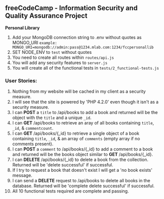 **freeCodeCamp** - Information Security and Quality Assurance Project
------

**Personal Library**

1) Add your MongoDB connection string to .env without quotes as MONGO_URI
    `example: MONGO_URI=mongodb://admin:pass@1234.mlab.com:1234/fccpersonallib`
2) SET NODE_ENV to `test` without quotes
3) You need to create all routes within `routes/api.js`
4) You will add any security features to `server.js`
5) You will create all of the functional tests in `tests/2_functional-tests.js`

### User Stories:

1. Nothing from my website will be cached in my client as a security measure.
2. I will see that the site is powered by 'PHP 4.2.0' even though it isn't as a security measure.
3. I can **POST** a `title` to /api/books to add a book and returned will be the object with the `title` and a unique `_id`.
4. I can **GET** /api/books to retrieve an aray of all books containing `title`, `_id`, & `commentcount`.
5. I can **GET** /api/books/{_id} to retrieve a single object of a book containing `title`, `_id`, & an array of `comments` (empty array if no comments present).
6. I can **POST** a `comment` to /api/books/{_id} to add a comment to a book and returned will be the books object similar to **GET** /api/books/{_id}.
7. I can **DELETE** /api/books/{_id} to delete a book from the collection. Returned will be 'delete successful' if successful.
8. If I try to request a book that doesn't exist I will get a 'no book exists' message.
9. I can send a **DELETE** request to /api/books to delete all books in the database. Returned will be 'complete delete successful' if successful.
10. All 10 functional tests required are complete and passing.